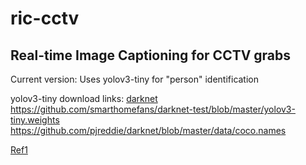 # ric-cctv
## Real-time Image Captioning for CCTV grabs

Current version:
Uses yolov3-tiny for "person" identification

yolov3-tiny download links:
[darknet](https://github.com/pjreddie/darknet)<br>
https://github.com/smarthomefans/darknet-test/blob/master/yolov3-tiny.weights<br>
https://github.com/pjreddie/darknet/blob/master/data/coco.names<br>


[Ref1](https://stackoverflow.com/questions/28717054/calculating-sharpness-of-an-image)
